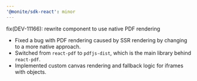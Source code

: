 ```yaml
---
'@monite/sdk-react': minor
---
```


fix(DEV-11166): rewrite <FileViewer /> component to use native PDF rendering

* Fixed a bug with PDF rendering caused by SSR rendering by changing to a more native approach.
* Switched from `react-pdf` to `pdfjs-dist`, which is the main library behind `react-pdf`.
* Implemented custom canvas rendering and fallback logic for iframes with objects.
